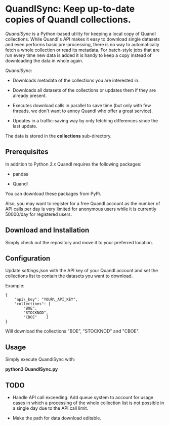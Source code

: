 # QuandlSync: Keep up-to-date copies of Quandl collections.

_QuandlSync_ is a Python-based utility for keeping a local copy of Quandl collections. 
While Quandl's API makes it easy to download single datasets and even performs basic pre-processing,
there is no way to automatically fetch a whole collection or read its metadata. For
batch-style jobs that are run every time new data is added it is handy to keep a copy instead of
downloading the data in whole again.

_QuandlSync_:

- Downloads metadata of the collections you are interested in.

- Downloads all datasets of the collections or updates them if they are already present.

- Executes download calls in parallel to save time (but only with few threads, we don't want
to annoy Quandl who offer a great service).

- Updates in a traffic-saving way by only fetching differences since the last update.

The data is stored in the __collections__ sub-directory. 

## Prerequisites 
In addition to Python _3.x_ Quandl requires the following packages:

- pandas

- Quandl

You can download these packages from PyPi.

Also, you may want to register for a free Quandl account as the number of API calls per day is
very limited for anonymous users while it is currently 50000/day for registered users.

## Download and Installation
Simply check out the repository and move it to your preferred location.

## Configuration
Update _settings.json_ with the API key of your Quandl account and set the collections list
to contain the datasets you want to download. 

Example:

    {
        "api\_key": "YOUR\_API_KEY",
        "collections": [
            "BOE",
            "STOCKNOD",
            "CBOE"    ]
    }

Will download the collections "BOE", "STOCKNOD" and "CBOE". 

## Usage
Simply execute QuandlSync with:

__python3 QuandlSync.py__

## TODO

- Handle API call exceeding. Add queue system to account for usage cases in which a processing of the 
whole collection list is not possible in a single day due to the API call limit.

- Make the path for data download editable.
